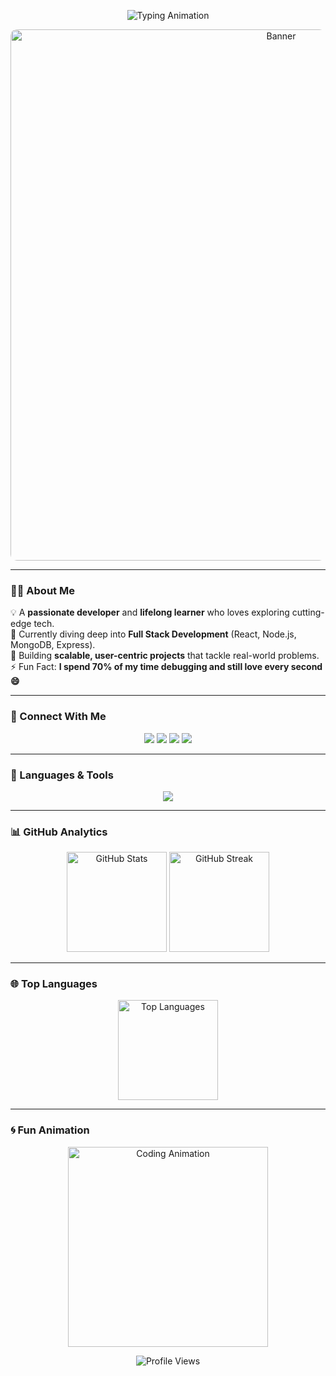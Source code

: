 <!-- 🌟 Stylish GitHub Profile README -->

<!-- Typing Intro Animation -->
<p align="center">
  <img src="https://readme-typing-svg.herokuapp.com?font=Fira+Code&weight=600&size=26&pause=1000&color=00C2CB&center=true&vCenter=true&width=550&lines=Hey+there!+I'm+Abhi+👋;Welcome+to+my+GitHub+Universe!" alt="Typing Animation">
</p>

<!-- Banner Image -->
<p align="center">
  <img src="https://github.com/abhi/abhi/blob/main/assets/banner.gif" alt="Banner" width="850" style="border-radius:10px;">
</p>

---

### 👨‍💻 About Me  

💡 A **passionate developer** and **lifelong learner** who loves exploring cutting-edge tech.  
🌱 Currently diving deep into **Full Stack Development** (React, Node.js, MongoDB, Express).  
🚀 Building **scalable, user-centric projects** that tackle real-world problems.  
⚡ Fun Fact: **I spend 70% of my time debugging and still love every second 😄**  

---

### 🔗 Connect With Me  

<p align="center">
  <a href="https://twitter.com/abhi" target="_blank"><img src="https://img.shields.io/badge/Twitter-1DA1F2?style=for-the-badge&logo=twitter&logoColor=white"></a>
  <a href="https://linkedin.com/in/abhi" target="_blank"><img src="https://img.shields.io/badge/LinkedIn-0077B5?style=for-the-badge&logo=linkedin&logoColor=white"></a>
  <a href="https://instagram.com/abhi" target="_blank"><img src="https://img.shields.io/badge/Instagram-E4405F?style=for-the-badge&logo=instagram&logoColor=white"></a>
  <a href="https://www.youtube.com/c/abhi" target="_blank"><img src="https://img.shields.io/badge/YouTube-FF0000?style=for-the-badge&logo=youtube&logoColor=white"></a>
</p>

---

### 🧠 Languages & Tools  

<p align="center">
  <img src="https://skillicons.dev/icons?i=html,css,js,react,nodejs,express,mongodb,mysql,python,java,cpp,git,github,linux,postman,figma" />
</p>

---

### 📊 GitHub Analytics  

<p align="center">
  <img src="https://github-readme-stats.vercel.app/api?username=abhi&show_icons=true&theme=radical" alt="GitHub Stats" height="160"/>
  <img src="https://github-readme-streak-stats.herokuapp.com/?user=abhi&theme=radical" alt="GitHub Streak" height="160"/>
</p>

---

### 🌐 Top Languages  

<p align="center">
  <img src="https://github-readme-stats.vercel.app/api/top-langs/?username=abhi&layout=compact&theme=tokyonight" height="160" alt="Top Languages">
</p>

---

### 🌀 Fun Animation  

<p align="center">
  <img src="https://github.com/abhi/abhi/blob/main/assets/coding.gif" width="320" alt="Coding Animation">
</p>


<p align="center">
  <img src="https://komarev.com/ghpvc/?username=abhi&label=Profile+Views&color=00C2CB&style=flat-square" alt="Profile Views"/>
</p>

